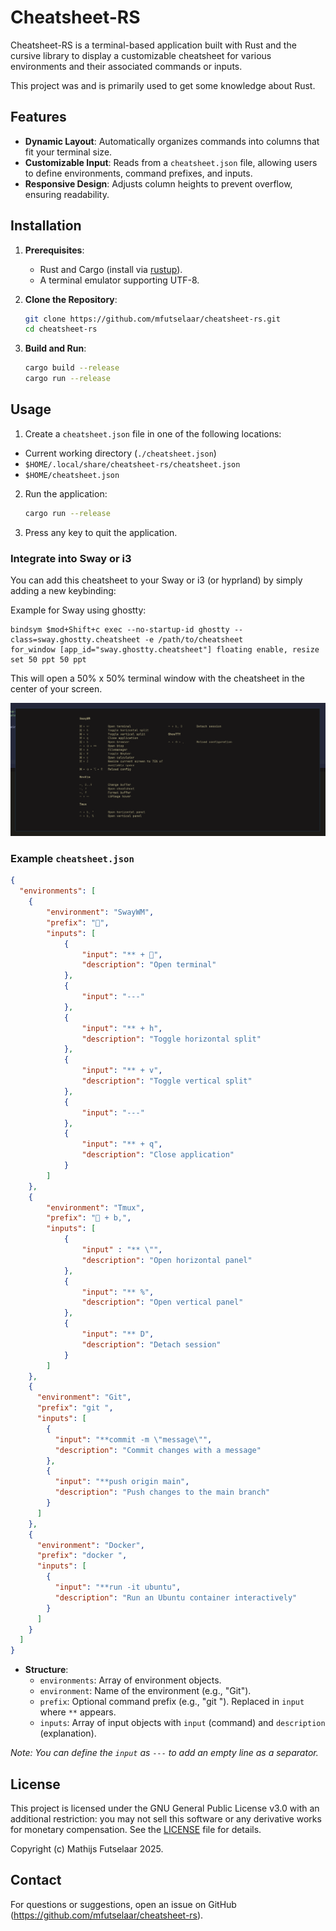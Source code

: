 # Cheatsheet-RS

Cheatsheet-RS is a terminal-based application built with Rust and the cursive
library to display a customizable cheatsheet for various environments and their
associated commands or inputs.

This project was and is primarily used to get some knowledge about Rust.


## Features
- **Dynamic Layout**: Automatically organizes commands into columns that fit your terminal size.
- **Customizable Input**: Reads from a `cheatsheet.json` file, allowing users to define environments, command prefixes, and inputs.
- **Responsive Design**: Adjusts column heights to prevent overflow, ensuring readability.

## Installation
1. **Prerequisites**:
   - Rust and Cargo (install via [rustup](https://rustup.rs/)).
   - A terminal emulator supporting UTF-8.

2. **Clone the Repository**:
   ```bash
   git clone https://github.com/mfutselaar/cheatsheet-rs.git
   cd cheatsheet-rs
   ```

3. **Build and Run**:
   ```bash
   cargo build --release
   cargo run --release
   ```

## Usage
1. Create a `cheatsheet.json` file in one of the following locations:
  
  - Current working directory (`./cheatsheet.json`)
  - `$HOME/.local/share/cheatsheet-rs/cheatsheet.json`
  - `$HOME/cheatsheet.json`

2. Run the application:
   ```bash
   cargo run --release
   ```
3. Press any key to quit the application.

### Integrate into Sway or i3

You can add this cheatsheet to your Sway or i3 (or hyprland) by simply adding a new keybinding:

Example for Sway using ghostty:

```
bindsym $mod+Shift+c exec --no-startup-id ghostty --class=sway.ghostty.cheatsheet -e /path/to/cheatsheet
for_window [app_id="sway.ghostty.cheatsheet"] floating enable, resize set 50 ppt 50 ppt
```

This will open a 50% x 50% terminal window with the cheatsheet in the center of your screen.

![Screenshot](screenshot.png?raw=true "Cheatsheet as a floating window in Sway")

### Example `cheatsheet.json`
```json
{
  "environments": [
    {
        "environment": "SwayWM",
        "prefix": "󰘳",
        "inputs": [
            {
                "input": "** + 󰌑",
                "description": "Open terminal"
            },
            {
                "input": "---"
            },
            {
                "input": "** + h",
                "description": "Toggle horizontal split"
            },
            {
                "input": "** + v",
                "description": "Toggle vertical split"
            },
            {
                "input": "---"
            },
            {
                "input": "** + q",
                "description": "Close application"
            }
        ]
    },
    {
        "environment": "Tmux",
        "prefix": "󰘴 + b,",
        "inputs": [
            {
                "input" : "** \"",
                "description": "Open horizontal panel"
            },
            {
                "input": "** %",
                "description": "Open vertical panel"
            },
            {
                "input": "** D",
                "description": "Detach session"
            }
        ]
    },
    {
      "environment": "Git",
      "prefix": "git ",
      "inputs": [
        {
          "input": "**commit -m \"message\"",
          "description": "Commit changes with a message"
        },
        {
          "input": "**push origin main",
          "description": "Push changes to the main branch"
        }
      ]
    },
    {
      "environment": "Docker",
      "prefix": "docker ",
      "inputs": [
        {
          "input": "**run -it ubuntu",
          "description": "Run an Ubuntu container interactively"
        }
      ]
    }
  ]
}
```

- **Structure**:
  - `environments`: Array of environment objects.
  - `environment`: Name of the environment (e.g., "Git").
  - `prefix`: Optional command prefix (e.g., "git "). Replaced in `input` where `**` appears.
  - `inputs`: Array of input objects with `input` (command) and `description` (explanation).

_Note: You can define the `input` as `---` to add an empty line as a separator._

## License
This project is licensed under the GNU General Public License v3.0 with an additional restriction:
you may not sell this software or any derivative works for monetary compensation.
See the [LICENSE](LICENSE) file for details.

Copyright (c) Mathijs Futselaar 2025.

## Contact
For questions or suggestions, open an issue on GitHub (https://github.com/mfutselaar/cheatsheet-rs).
